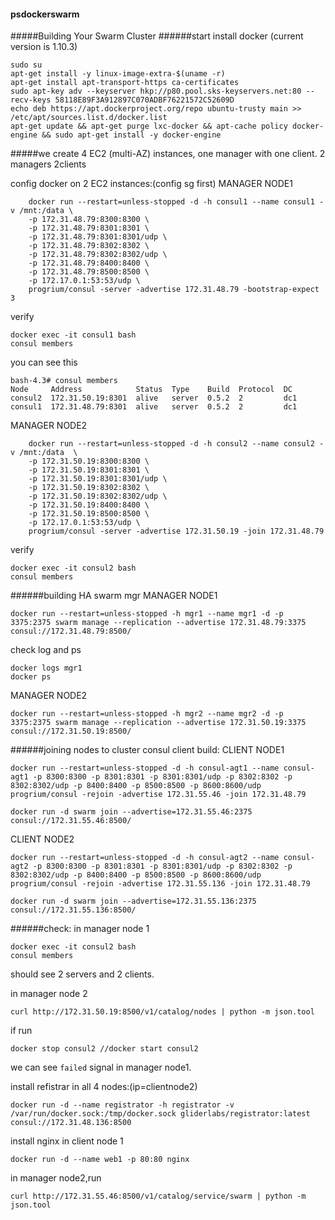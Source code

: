 #### psdockerswarm
#####Building Your Swarm Cluster
######start
install docker (current version is 1.10.3)
```
sudo su
apt-get install -y linux-image-extra-$(uname -r)
apt-get install apt-transport-https ca-certificates
sudo apt-key adv --keyserver hkp://p80.pool.sks-keyservers.net:80 --recv-keys 58118E89F3A912897C070ADBF76221572C52609D
echo deb https://apt.dockerproject.org/repo ubuntu-trusty main >> /etc/apt/sources.list.d/docker.list
apt-get update && apt-get purge lxc-docker && apt-cache policy docker-engine && sudo apt-get install -y docker-engine
```

#####we create 4 EC2 (multi-AZ) instances, one manager with one client. 2 managers 2clients

config docker on 2 EC2 instances:(config sg first)
MANAGER NODE1
```
	docker run --restart=unless-stopped -d -h consul1 --name consul1 -v /mnt:/data \
    -p 172.31.48.79:8300:8300 \
    -p 172.31.48.79:8301:8301 \
    -p 172.31.48.79:8301:8301/udp \
    -p 172.31.48.79:8302:8302 \
    -p 172.31.48.79:8302:8302/udp \
    -p 172.31.48.79:8400:8400 \
    -p 172.31.48.79:8500:8500 \
    -p 172.17.0.1:53:53/udp \
    progrium/consul -server -advertise 172.31.48.79 -bootstrap-expect 3
```

verify
```
docker exec -it consul1 bash
consul members
```
you can see this
```
bash-4.3# consul members
Node     Address            Status  Type    Build  Protocol  DC
consul2  172.31.50.19:8301  alive   server  0.5.2  2         dc1
consul1  172.31.48.79:8301  alive   server  0.5.2  2         dc1
```
MANAGER NODE2
```
	docker run --restart=unless-stopped -d -h consul2 --name consul2 -v /mnt:/data  \
    -p 172.31.50.19:8300:8300 \
    -p 172.31.50.19:8301:8301 \
    -p 172.31.50.19:8301:8301/udp \
    -p 172.31.50.19:8302:8302 \
    -p 172.31.50.19:8302:8302/udp \
    -p 172.31.50.19:8400:8400 \
    -p 172.31.50.19:8500:8500 \
    -p 172.17.0.1:53:53/udp \
    progrium/consul -server -advertise 172.31.50.19 -join 172.31.48.79
```
verify
```
docker exec -it consul2 bash
consul members
```
######building HA swarm mgr
MANAGER NODE1
```
docker run --restart=unless-stopped -h mgr1 --name mgr1 -d -p 3375:2375 swarm manage --replication --advertise 172.31.48.79:3375 consul://172.31.48.79:8500/
```
check log and ps
```
docker logs mgr1
docker ps
```
	
MANAGER NODE2
```
docker run --restart=unless-stopped -h mgr2 --name mgr2 -d -p 3375:2375 swarm manage --replication --advertise 172.31.50.19:3375 consul://172.31.50.19:8500/
```
######joining nodes to cluster
consul client build:
CLIENT NODE1
```
docker run --restart=unless-stopped -d -h consul-agt1 --name consul-agt1 -p 8300:8300 -p 8301:8301 -p 8301:8301/udp -p 8302:8302 -p 8302:8302/udp -p 8400:8400 -p 8500:8500 -p 8600:8600/udp progrium/consul -rejoin -advertise 172.31.55.46 -join 172.31.48.79	
```
```
docker run -d swarm join --advertise=172.31.55.46:2375 consul://172.31.55.46:8500/
```
		
CLIENT NODE2
```
docker run --restart=unless-stopped -d -h consul-agt2 --name consul-agt2 -p 8300:8300 -p 8301:8301 -p 8301:8301/udp -p 8302:8302 -p 8302:8302/udp -p 8400:8400 -p 8500:8500 -p 8600:8600/udp progrium/consul -rejoin -advertise 172.31.55.136 -join 172.31.48.79	
```
```
docker run -d swarm join --advertise=172.31.55.136:2375 consul://172.31.55.136:8500/
```
######check:
in manager node 1
```
docker exec -it consul2 bash
consul members
```
should see 2 servers and 2 clients.  
  
in manager node 2
```
curl http://172.31.50.19:8500/v1/catalog/nodes | python -m json.tool
```
if run
```
docker stop consul2	//docker start consul2
```
we can see `failed` signal in manager node1.

install refistrar in all 4 nodes:(ip=clientnode2)
```
docker run -d --name registrator -h registrator -v /var/run/docker.sock:/tmp/docker.sock gliderlabs/registrator:latest consul://172.31.48.136:8500
```

install nginx in client node 1
```
docker run -d --name web1 -p 80:80 nginx
```
in manager node2,run
```
curl http://172.31.55.46:8500/v1/catalog/service/swarm | python -m json.tool
```
